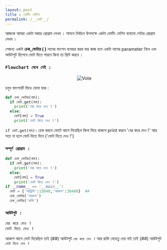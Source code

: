 ```yaml
---
layout: post
title : ভোটিং মেশিন
permalink: /__ভোট__/
---
```

আজকে আমরা একটা মজার প্রোগ্রাম লেখব । সামনে নির্বাচন উপলক্ষে একটা ভোটিং মেশিন বানাবো সেটার প্রোগ্রাম লেখব ।


সেজন্য একটা **চেক_ভোটার ( )** নামের ফাংশন ব্যবহার করব যার কাজ  হবে একটা নামের parameter নিবে এবং আউটপুট হিসেবে ভোট দিতে পারবে কিনা তা প্রিন্ট করবে ।

### `Flowchart দেখে নেই :`

<p align="center">
   <img src="https://user-images.githubusercontent.com/35966401/49138214-d26e2a80-f318-11e8-8790-6ce150cd5d87.png" alt="Vote" />
</p>

চলুন ফাংশনটি লিখে ফেলা যাক :

```py
def চেক_ভোটার(নাম):
  if ভোট.get(নাম):
    print('বের করে দেও !')
  else:
    ভোট[নাম] = True
    print('ভোট দিতে দেও !')
```
 `if ভোট.get(নাম):` চেক করবে ভোটে আগে দিয়েছিল কিনা দিয়ে থাকলে print করবে 'বের করে দেও !' আর সত্য না হলে ভোট দিতে দিবে ('ভোট দিতে দেও !')

### `সম্পূর্ণ প্রোগ্রাম :`
```py
def চেক_ভোটার(নাম):
  if ভোট.get(নাম):
    print('বের করে দেও !')
  else:
    ভোট[নাম] = True
    print('ভোট দিতে দেও !')
if __name__ == '__main__':
  ভোট = {'আফ্রিদি':15040,'আকাশ':30400}  ##
  চেক_ভোটার('আকাশ')
  চেক_ভোটার('রাফি')
```
### `আউটপুট :`
<pre>
বের করে দেও !
ভোট দিতে দেও !
</pre>

আকাশ আগে ভোট দিয়েছিল তাই (##) আউটপুট `বের করে দেও !` আর রাফি যেহেতু দেয় নাই তাই (##) আউটপুট `ভোট দিতে দেও !`
